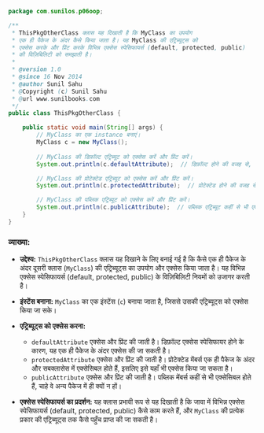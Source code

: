 ```java
package com.sunilos.p06oop;

/**
 * ThisPkgOtherClass क्लास यह दिखाती है कि MyClass का उपयोग 
 * एक ही पैकेज के अंदर कैसे किया जाता है। यह MyClass की एट्रिब्यूट्स को 
 * एक्सेस करके और प्रिंट करके विभिन्न एक्सेस स्पेसिफायर्स (default, protected, public) 
 * की विज़िबिलिटी को समझाती है।
 * 
 * @version 1.0
 * @since 16 Nov 2014
 * @author Sunil Sahu
 * @Copyright (c) Sunil Sahu
 * @url www.sunilbooks.com
 */
public class ThisPkgOtherClass {

    public static void main(String[] args) {
        // MyClass का एक instance बनाएं।
        MyClass c = new MyClass();
        
        // MyClass की डिफ़ॉल्ट एट्रिब्यूट को एक्सेस करें और प्रिंट करें।
        System.out.println(c.defaultAttribute);  // डिफ़ॉल्ट होने की वजह से, यह एक ही पैकेज में एक्सेसिबल है।

        // MyClass की प्रोटेक्टेड एट्रिब्यूट को एक्सेस करें और प्रिंट करें।
        System.out.println(c.protectedAttribute);  // प्रोटेक्टेड होने की वजह से, यह एक ही पैकेज में एक्सेसिबल है।

        // MyClass की पब्लिक एट्रिब्यूट को एक्सेस करें और प्रिंट करें।
        System.out.println(c.publicAttribute);  // पब्लिक एट्रिब्यूट कहीं से भी एक्सेस की जा सकती है।
    }
}
```

### व्याख्या:

- **उद्देश्य:** `ThisPkgOtherClass` क्लास यह दिखाने के लिए बनाई गई है कि कैसे एक ही पैकेज के अंदर दूसरी क्लास (`MyClass`) की एट्रिब्यूट्स का उपयोग और एक्सेस किया जाता है। यह विभिन्न एक्सेस स्पेसिफायर्स (default, protected, public) के विज़िबिलिटी नियमों को उजागर करती है।

- **इंस्टेंस बनाना:** `MyClass` का एक इंस्टेंस (`c`) बनाया जाता है, जिससे उसकी एट्रिब्यूट्स को एक्सेस किया जा सके।

- **एट्रिब्यूट्स को एक्सेस करना:**
  - `defaultAttribute` एक्सेस और प्रिंट की जाती है। डिफ़ॉल्ट एक्सेस स्पेसिफायर होने के कारण, यह एक ही पैकेज के अंदर एक्सेस की जा सकती है।
  - `protectedAttribute` एक्सेस और प्रिंट की जाती है। प्रोटेक्टेड मेंबर्स एक ही पैकेज के अंदर और सबक्लासेस में एक्सेसिबल होते हैं, इसलिए इसे यहाँ भी एक्सेस किया जा सकता है।
  - `publicAttribute` एक्सेस और प्रिंट की जाती है। पब्लिक मेंबर्स कहीं से भी एक्सेसिबल होते हैं, चाहे वे अन्य पैकेज में ही क्यों न हों।

- **एक्सेस स्पेसिफायर्स का प्रदर्शन:** यह क्लास प्रभावी रूप से यह दिखाती है कि जावा में विभिन्न एक्सेस स्पेसिफायर्स (default, protected, public) कैसे काम करते हैं, और `MyClass` की प्रत्येक प्रकार की एट्रिब्यूट्स तक कैसे पहुँच प्राप्त की जा सकती है।
